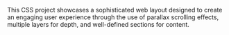 This CSS project showcases a sophisticated web layout designed to create an engaging user experience through the use of parallax scrolling effects, multiple layers for depth, and well-defined sections for content.
